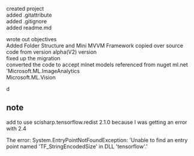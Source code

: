 created project  
added .gitattribute  
added .gitignore   
added readme.md  

wrote out objectives  
Added Folder Structure and Mini MVVM Framework
copied over source code from version alpha(V2) version  
fixed up the migration  
converted the code to accept mlnet models 
referenced from nuget ml.net   
'Microsoft.ML.ImageAnalytics  
Microsoft.ML.Vision  

d
## note  
add to use scisharp.tensorflow.redist 2.1.0 because I was getting an error with 2.4

  
The error: System.EntryPointNotFoundException: 'Unable to find an entry point named 'TF_StringEncodedSize' in DLL 'tensorflow'.'


